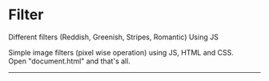 # Filter
Different filters (Reddish, Greenish, Stripes, Romantic) Using JS <br>

Simple image filters (pixel wise operation) using JS, HTML and CSS. <br>
Open "document.html" and that's all. <hr>


